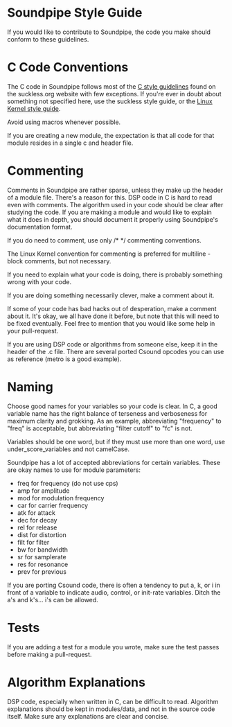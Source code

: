 Soundpipe Style Guide
=====================

If you would like to contribute to Soundpipe, the code you make should conform
to these guidelines. 

# C Code Conventions

The C code in Soundpipe follows most of the [C style guidelines](http://suckless.org/coding_style) found on the
suckless.org website with few exceptions. If you're ever in doubt about something not specified here, use the suckless style guide, or the [Linux Kernel style guide](https://www.kernel.org/doc/Documentation/CodingStyle).

Avoid using macros whenever possible. 

If you are creating a new module, the expectation is that all code for that
module resides in a single c and header file.

# Commenting

Comments in Soundpipe are rather sparse, unless they make up the header of a module file. 
There's a reason for this. DSP code in C is hard to read even with comments. The algorithm
used in your code should be clear after studying the code. If you are making a module and 
would like to explain what it does in depth, you should document it properly using Soundpipe's
documentation format.

If you do need to comment, use only /\* \*/ commenting conventions.

The Linux Kernel convention for commenting is preferred for multiline - block comments, 
but not necessary.

If you need to explain what your code is doing, there is probably something wrong with your code.

If you are doing something necessarily clever, make a comment about it.

If some of your code has bad hacks out of desperation, make a comment about it. It's okay,
we all have done it before, but note that this will need to be fixed eventually. Feel free to mention
that you would like some help in your pull-request.

If you are using DSP code or algorithms from someone else, keep it in the header of the .c file. 
There are several ported Csound opcodes you can use as reference (metro is a good example).



# Naming

Choose good names for your variables so your code is clear. In C, a good variable name
has the right balance of terseness and verboseness for maximum clarity and grokking. As an example, abbreviating "frequency" to "freq" is acceptable, but abbreviating "filter cutoff" to "fc" is not. 

Variables should be one word, but if they must use more than one word, 
use under\_score\_variables and not camelCase.

Soundpipe has a lot of accepted abbreviations for certain variables. These are okay names
to use for module parameters:

- freq for frequency (do not use cps)
- amp for amplitude
- mod for modulation frequency
- car for carrier frequency
- atk for attack
- dec for decay
- rel for release
- dist for distortion
- filt for filter
- bw for bandwidth
- sr for samplerate
- res for resonance
- prev for previous

If you are porting Csound code, there is often a tendency to put a, k, or i in front
of a variable to indicate audio, control, or init-rate variables. Ditch the a's and k's...
i's can be allowed.

# Tests

If you are adding a test for a module you wrote, make sure the test passes before making a pull-request. 

# Algorithm Explanations

DSP code, especially when written in C, can be difficult to read.
Algorithm explanations should be kept in modules/data, and not 
in the source code itself. Make sure any explanations are clear and concise.  